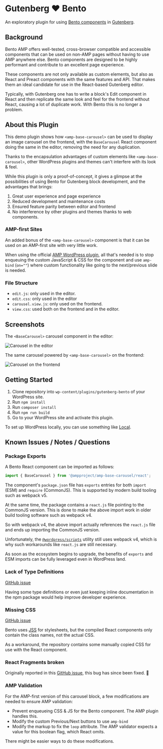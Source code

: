 # Gutenberg ❤️ Bento

An exploratory plugin for using [Bento components](https://amp.dev/documentation/guides-and-tutorials/start/bento_guide/) in [Gutenberg](https://github.com/WordPress/gutenberg).

## Background

Bento AMP offers well-tested, cross-browser compatible and accessible components that can be used on non-AMP pages without having to use AMP anywhere else.
Bento components are designed to be highly performant and contribute to an excellent page experience.

These components are not only available as custom elements, but also as React and Preact components with the same features and API.
That makes them an ideal candidate for use in the React-based Gutenberg editor.

Typically, with Gutenberg one has to write a block's Edit component in React and then replicate the same look and feel for the frontend without React, causing a lot of duplicate work.
With Bento this is no longer a problem.

## About this Plugin

This demo plugin shows how `<amp-base-carousel>` can be used to display an image carousel on the frontend, with the `BaseCarousel` React component doing the same in the editor,
removing the need for any duplication.

Thanks to the encapsulation advantages of custom elements like `<amp-base-carousel>`, other WordPress plugins and themes can't interfere with its look & feel.

While this plugin is only a proof-of-concept, it gives a glimpse at the possibilities of using Bento for Gutenberg block development, and the advantages that brings:

1. Great user experience and page experience
2. Reduced development and maintenance costs
3. Ensured feature parity between editor and frontend
4. No interference by other plugins and themes thanks to web components.

### AMP-first Sites

An added bonus of the `<amp-base-carousel>` component is that it can be used on an AMP-first site with very little work.

When using the official [AMP WordPress plugin](https://wordpress.org/plugins/amp/), all that's needed is to stop enqueuing the custom JavaScript & CSS for the component
and use `amp-bind` (`on=""`) where custom functionality like going to the next/previous slide is needed.

### File Structure

* `edit.js`: only used in the editor.
* `edit.css`: only used in the editor
* `carousel.view.js`: only used on the frontend.
* `view.css`: used both on the frontend and in the editor.

## Screenshots

The `<BaseCarousel>` carousel component in the editor:

![Carousel in the editor](https://user-images.githubusercontent.com/841956/127545477-478adba4-c8e1-4a69-b3da-a58dabf375a7.png)

The same carousel powered by `<amp-base-carousel>` on the frontend:

![Carousel on the frontend](https://user-images.githubusercontent.com/841956/127545504-9fa725b6-a52f-43c1-9da6-af4f4b0a9c69.png)

## Getting Started

1. Clone repository into `wp-content/plugins/gutenberg-bento` of your WordPress site.
2. Run `npm install`
3. Run `composer install`
4. Run `npm run build`
5. Go to your WordPress site and activate this plugin.

To set up WordPress locally, you can use something like [Local](https://localwp.com/).

## Known Issues / Notes / Questions

### Package Exports

A Bento React component can be imported as follows:

```js
import { BaseCarousel } from '@ampproject/amp-base-carousel/react';
```

The component's `package.json` file has `exports` entries for both `import` (ESM) and `require` (CommonJS).
This is supported by modern build tooling such as webpack v5.

At the same time, the package contains a `react.js` file pointing to the CommonJS version.
This is done to make the above import work in older build tooling software such as webpack v4.

So with webpack v4, the above import actually references the `react.js` file and ends up importing the CommonJS version.

Unfortunately, the [`@wordpress/scripts`](https://npmjs.com/package/@wordpress/scripts) utility still uses webpack v4,
which is why such workarounds like `react.js` are still necessary.

As soon as the ecosystem begins to upgrade, the benefits of `exports` and ESM imports can be fully leveraged even in WordPress land.

### Lack of Type Definitions

[GitHub issue](https://github.com/ampproject/amphtml/issues/34206)

Having some type definitions or even just keeping inline documentation in the npm package would help improve developer experience. 

### Missing CSS

[GitHub issue](https://github.com/ampproject/amphtml/issues/35413)

Bento uses [JSS](https://cssinjs.org/) for stylesheets, but the compiled React components only contain the class names, not the actual CSS.

As a workaround, the repository contains some manually copied CSS for use with the React component.

### React Fragments broken

Originally reported in this [GitHub issue](https://github.com/ampproject/amphtml/issues/35412), this bug has since been fixed. 🎉

### AMP Validation

For the AMP-first version of this carousel block, a few modifications are needed to ensure AMP validation:

* Prevent enqueueing CSS & JS for the Bento component. The AMP plugin handles this.
* Modify the custom Previous/Next buttons to use `amp-bind`
* Modify the markup to fix the `loop` attribute. The AMP validator expects a value for this boolean flag, which React omits.

There might be easier ways to do these modifications.
